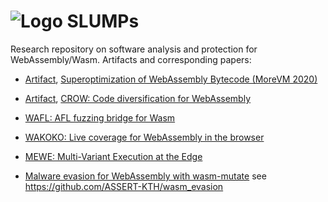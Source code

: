 # ![Logo](https://en.gravatar.com/userimage/133494879/d7a324075159773e826a7eb397da07d7.png?size=80) SLUMPs 

Research repository on software analysis and protection for WebAssembly/Wasm. Artifacts and corresponding papers:

* [Artifact](superoptimizer), [Superoptimization of WebAssembly Bytecode (MoreVM 2020)](http://arxiv.org/pdf/2002.10213)
    
* [Artifact](crow), [CROW: Code diversification for WebAssembly](http://arxiv.org/pdf/2008.07185)

* [WAFL: AFL fuzzing bridge for Wasm](wasm-fuzzer)

* [WAKOKO: Live coverage for WebAssembly in the browser](wakoko-extension/wakoko)

* [MEWE: Multi-Variant Execution at the Edge](https://github.com/ASSERT-KTH/MEWE)

* [Malware evasion for WebAssembly with wasm-mutate](https://arxiv.org/abs/2212.08427) see <https://github.com/ASSERT-KTH/wasm_evasion>
